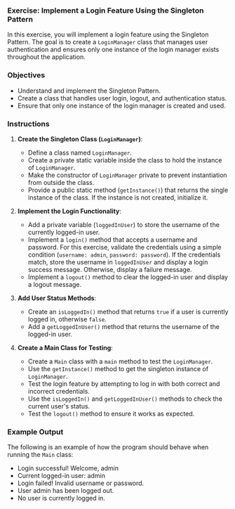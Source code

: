 ### Exercise: Implement a Login Feature Using the Singleton Pattern

In this exercise, you will implement a login feature using the Singleton Pattern. The goal is to create a `LoginManager` class that manages user authentication and ensures only one instance of the login manager exists throughout the application.

### Objectives

- Understand and implement the Singleton Pattern.
- Create a class that handles user login, logout, and authentication status.
- Ensure that only one instance of the login manager is created and used.

### Instructions

1. **Create the Singleton Class (`LoginManager`)**:

   - Define a class named `LoginManager`.
   - Create a private static variable inside the class to hold the instance of `LoginManager`.
   - Make the constructor of `LoginManager` private to prevent instantiation from outside the class.
   - Provide a public static method (`getInstance()`) that returns the single instance of the class. If the instance is not created, initialize it.

2. **Implement the Login Functionality**:

   - Add a private variable (`loggedInUser`) to store the username of the currently logged-in user.
   - Implement a `login()` method that accepts a username and password. For this exercise, validate the credentials using a simple condition (`username: admin`, `password: password`). If the credentials match, store the username in `loggedInUser` and display a login success message. Otherwise, display a failure message.
   - Implement a `logout()` method to clear the logged-in user and display a logout message.

3. **Add User Status Methods**:

   - Create an `isLoggedIn()` method that returns `true` if a user is currently logged in, otherwise `false`.
   - Add a `getLoggedInUser()` method that returns the username of the logged-in user.

4. **Create a Main Class for Testing**:
   - Create a `Main` class with a `main` method to test the `LoginManager`.
   - Use the `getInstance()` method to get the singleton instance of `LoginManager`.
   - Test the login feature by attempting to log in with both correct and incorrect credentials.
   - Use the `isLoggedIn()` and `getLoggedInUser()` methods to check the current user's status.
   - Test the `logout()` method to ensure it works as expected.

### Example Output

The following is an example of how the program should behave when running the `Main` class:

- Login successful! Welcome, admin
- Current logged-in user: admin
- Login failed! Invalid username or password.
- User admin has been logged out.
- No user is currently logged in.
